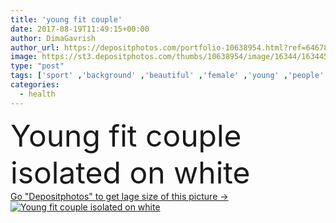 ```yaml
---
title: 'young fit couple'
date: 2017-08-19T11:49:15+00:00
author: DimaGavrish
author_url: https://depositphotos.com/portfolio-10638954.html?ref=64678756
image: https://st3.depositphotos.com/thumbs/10638954/image/16344/163445766/api_thumb_450.jpg?forcejpeg=true
type: "post"
tags: ['sport' ,'background' ,'beautiful' ,'female' ,'young' ,'people' ,'beauty' ,'health' ,'male' ,'youth' ,'power' ,'pose' ,'couple' ,'strong' ,'active' ,'physical' ,'lifestyle' ,'fit' ,'fitness' ,'pair' ,'strength' ,'attractive' ,'handsome' ,'posing' ,'tenderness' ,'force' ,'athletic' ,'athletes' ,'endurance' ,'sporty' ,'relationships' ,'Isolated On White' ,'weight loss' ,'caucasian woman' ,'Caucasian Man' ,'fitness exercise' ,'fitness equipment' ]
categories: 
  - health
---
```

<div aling="center">
            <font size="60"> Young fit couple isolated on white</font>   
</div>
<div>
    <a href='https://st3.depositphotos.com/thumbs/10638954/image/16344/163445766/api_thumb_450.jpg?forcejpeg=true?ref=64678756' target=_blank > Go "Depositphotos" to get lage size of this picture ->
        <img href='https://st3.depositphotos.com/thumbs/10638954/image/16344/163445766/api_thumb_450.jpg?forcejpeg=true?ref=64678756' src='https://st3.depositphotos.com/10638954/16344/i/950/depositphotos_163445766-stock-photo-young-fit-couple.jpg?forcejpeg=true' alt='Young fit couple isolated on white' >
    </a>
</div>
